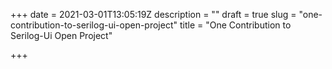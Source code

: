 +++
date = 2021-03-01T13:05:19Z
description = ""
draft = true
slug = "one-contribution-to-serilog-ui-open-project"
title = "One Contribution to Serilog-Ui Open Project"

+++




